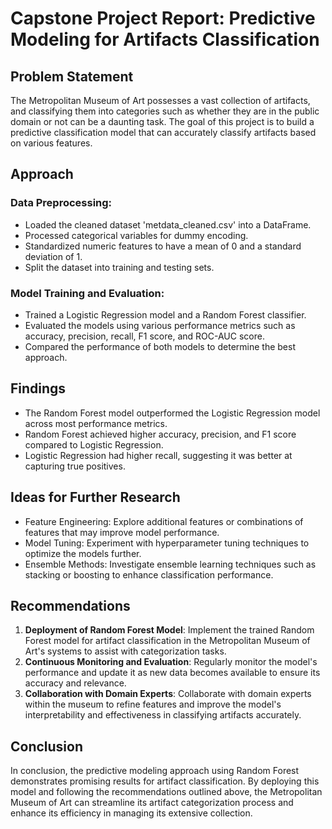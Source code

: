 # Capstone Project Report: Predictive Modeling for Artifacts Classification

## Problem Statement

The Metropolitan Museum of Art possesses a vast collection of artifacts, and classifying them into categories such as whether they are in the public domain or not can be a daunting task. The goal of this project is to build a predictive classification model that can accurately classify artifacts based on various features.

## Approach

### Data Preprocessing:
- Loaded the cleaned dataset 'metdata_cleaned.csv' into a DataFrame.
- Processed categorical variables for dummy encoding.
- Standardized numeric features to have a mean of 0 and a standard deviation of 1.
- Split the dataset into training and testing sets.

### Model Training and Evaluation:
- Trained a Logistic Regression model and a Random Forest classifier.
- Evaluated the models using various performance metrics such as accuracy, precision, recall, F1 score, and ROC-AUC score.
- Compared the performance of both models to determine the best approach.

## Findings

- The Random Forest model outperformed the Logistic Regression model across most performance metrics.
- Random Forest achieved higher accuracy, precision, and F1 score compared to Logistic Regression.
- Logistic Regression had higher recall, suggesting it was better at capturing true positives.

## Ideas for Further Research

- Feature Engineering: Explore additional features or combinations of features that may improve model performance.
- Model Tuning: Experiment with hyperparameter tuning techniques to optimize the models further.
- Ensemble Methods: Investigate ensemble learning techniques such as stacking or boosting to enhance classification performance.

## Recommendations

1. **Deployment of Random Forest Model**: Implement the trained Random Forest model for artifact classification in the Metropolitan Museum of Art's systems to assist with categorization tasks.
2. **Continuous Monitoring and Evaluation**: Regularly monitor the model's performance and update it as new data becomes available to ensure its accuracy and relevance.
3. **Collaboration with Domain Experts**: Collaborate with domain experts within the museum to refine features and improve the model's interpretability and effectiveness in classifying artifacts accurately.

## Conclusion

In conclusion, the predictive modeling approach using Random Forest demonstrates promising results for artifact classification. By deploying this model and following the recommendations outlined above, the Metropolitan Museum of Art can streamline its artifact categorization process and enhance its efficiency in managing its extensive collection.


